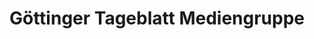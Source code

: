 ---
title: "Göttinger Tageblatt Mediengruppe"
url: /goettingen/goettinger-tageblatt-mediengruppe/
shop: Tickets
---